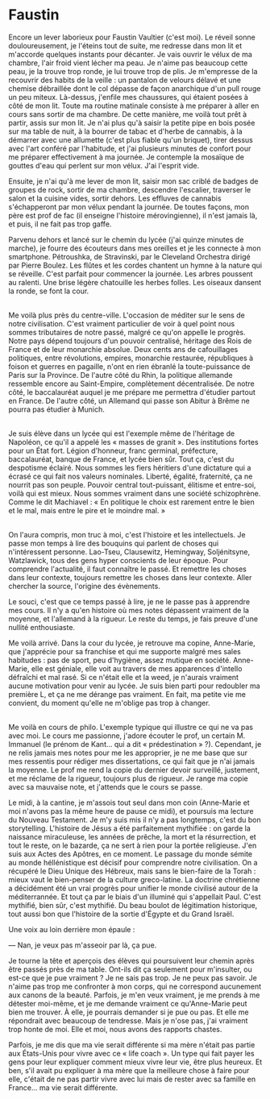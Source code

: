 # Faustin

Encore un lever laborieux pour Faustin Vaultier (c'est moi).
Le réveil sonne douloureusement, je l'éteins tout de suite, me redresse dans mon lit et m'accorde quelques instants pour décanter.
Je vais ouvrir le vélux de ma chambre, l'air froid vient lécher ma peau.
Je n'aime pas beaucoup cette peau, je la trouve trop ronde, je lui trouve trop de plis.
Je m'empresse de la recouvrir des habits de la veille : un pantalon de velours délavé et une chemise débraillée dont le col dépasse de façon anarchique d'un pull rouge un peu miteux.
Là-dessus, j'enfile mes chaussures, qui étaient posées à côté de mon lit.
Toute ma routine matinale consiste à me préparer à aller en cours sans sortir de ma chambre.
De cette manière, me voilà tout prêt à partir, assis sur mon lit.
Je n'ai plus qu'à saisir la petite pipe en bois posée sur ma table de nuit, à la bourrer de tabac et d'herbe de cannabis, à la démarrer avec une allumette (c'est plus fiable qu'un briquet), tirer dessus avec l'art conféré par l'habitude, et j'ai plusieurs minutes de confort pour me préparer effectivement à ma journée.
Je contemple la mosaïque de gouttes d'eau qui perlent sur mon vélux.
J'ai l'esprit vide.


Ensuite, je n'ai qu'à me lever de mon lit, saisir mon sac criblé de badges de groupes de rock, sortir de ma chambre, descendre l'escalier, traverser le salon et la cuisine vides, sortir dehors.
Les effluves de cannabis s'échapperont par mon vélux pendant la journée.
De toutes façons, mon père est prof de fac (il enseigne l'histoire mérovingienne), il n'est jamais là, et puis, il ne fait pas trop gaffe.


Parvenu dehors et lancé sur le chemin du lycée (j'ai quinze minutes de marche), je fourre des écouteurs dans mes oreilles et je les connecte à mon smartphone.
Pétroushka, de Stravinski, par le Cleveland Orchestra dirigé par Pierre Boulez.
Les flûtes et les cordes chantent un hymne à la nature qui se réveille.
C'est parfait pour commencer la journée.
Les arbres poussent au ralenti.
Une brise légère chatouille les herbes folles.
Les oiseaux dansent la ronde, se font la cour.<br /><br />

Me voilà plus près du centre-ville. L'occasion de méditer sur le sens de notre civilisation.
C'est vraiment particulier de voir à quel point nous sommes tributaires de notre passé, malgré ce qu'on appelle le progrès.
Notre pays dépend toujours d'un pouvoir centralisé, héritage des Rois de France et de leur monarchie absolue.
Deux cents ans de cafouillages politiques, entre révolutions, empires, monarchie restaurée, républiques à foison et guerres en pagaille, n'ont en rien ébranlé la toute-puissance de Paris sur la Province.
De l'autre côté du Rhin, la politique allemande ressemble encore au Saint-Empire, complètement décentralisée.
De notre côté, le baccalauréat auquel je me prépare me permettra d'étudier partout en France.
De l'autre côté, un Allemand qui passe son Abitur à Brême ne pourra pas étudier à Munich.<br /><br />

Je suis élève dans un lycée qui est l'exemple même de l'héritage de Napoléon, ce qu'il a appelé les « masses de granit ».
Des institutions fortes pour un État fort.
Légion d'honneur, franc germinal, préfecture, baccalauréat, banque de France, et lycée bien sûr.
Tout ça, c'est du despotisme éclairé.
Nous sommes les fiers héritiers d'une dictature qui a écrasé ce qui fait nos valeurs nominales.
Liberté, égalité, fraternité, ça ne nourrit pas son peuple.
Pouvoir central tout-puissant, élitisme et entre-soi, voilà qui est mieux.
Nous sommes vraiment dans une société schizophrène.
Comme le dit Machiavel : « En politique le choix est rarement entre le bien et le mal, mais entre le pire et le moindre mal. »<br /><br />

On l'aura compris, mon truc à moi, c'est l'histoire et les intellectuels.
Je passe mon temps à lire des bouquins qui parlent de choses qui n'intéressent personne.
Lao-Tseu, Clausewitz, Hemingway, Soljénitsyne, Watzlawick, tous des gens hyper conscients de leur époque.
Pour comprendre l'actualité, il faut connaître le passé.
Et remettre les choses dans leur contexte, toujours remettre les choses dans leur contexte.
Aller chercher la source, l'origine des évènements.

Le souci, c'est que ce temps passé à lire, je ne le passe pas à apprendre mes cours.
Il n'y a qu'en histoire où mes notes dépassent vraiment de la moyenne, et l'allemand à la rigueur.
Le reste du temps, je fais preuve d'une nullité enthousiaste.

Me voilà arrivé.
Dans la cour du lycée, je retrouve ma copine, Anne-Marie, que j'apprécie pour sa franchise et qui me supporte malgré mes sales habitudes : pas de sport, peu d'hygiène, assez mutique en société.
Anne-Marie, elle est géniale, elle voit au travers de mes apparences d'intello défraîchi et mal rasé.
Si ce n'était elle et la weed, je n'aurais vraiment aucune motivation pour venir au lycée.
Je suis bien parti pour redoubler ma première L, et ça ne me dérange pas vraiment.
En fait, ma petite vie me convient, du moment qu'elle ne m'oblige pas trop à changer.<br /><br />

Me voilà en cours de philo.
L'exemple typique qui illustre ce qui ne va pas avec moi.
Le cours me passionne, j'adore écouter le prof, un certain M. Immanuel (le prénom de Kant... qui a dit « prédestination » ?).
Cependant, je ne relis jamais mes notes pour me les approprier, je ne me base que sur mes ressentis pour rédiger mes dissertations, ce qui fait que je n'ai jamais la moyenne.
Le prof me rend la copie du dernier devoir surveillé, justement, et me réclame de la rigueur, toujours plus de rigueur.
Je range ma copie avec sa mauvaise note, et j'attends que le cours se passe.

Le midi, à la cantine, je m'assois tout seul dans mon coin (Anne-Marie et moi n'avons pas la même heure de pause ce midi), et poursuis ma lecture du Nouveau Testament.
Je m'y suis mis il n'y a pas longtemps, c'est du bon storytelling.
L'histoire de Jésus a été parfaitement mythifiée : on garde la naissance miraculeuse, les années de prêche, la mort et la résurrection, et tout le reste, on le bazarde, ça ne sert à rien pour la portée religieuse.
J'en suis aux Actes des Apôtres, en ce moment.
Le passage du monde sémite au monde héllénistique est décisif pour comprendre notre civilisation.
On a récupéré le Dieu Unique des Hébreux, mais sans le bien-faire de la Torah : mieux vaut le bien-penser de la culture greco-latine.
La doctrine chrétienne a décidément été un vrai progrès pour unifier le monde civilisé autour de la méditerrannée.
Et tout ça par le biais d'un illuminé qui s'appellait Paul.
C'est mythifié, bien sûr, c'est mythifié.
Du beau boulot de légitimation historique, tout aussi bon que l'histoire de la sortie d'Égypte et du Grand Israël.

Une voix au loin derrière mon épaule :

— Nan, je veux pas m'asseoir par là, ça pue.

Je tourne la tête et aperçois des élèves qui poursuivent leur chemin après être passés près de ma table.
Ont-ils dit ça seulement pour m'insulter, ou est-ce que je pue vraiment ? Je ne sais pas trop. Je ne peux pas savoir.
Je n'aime pas trop me confronter à mon corps, qui ne correspond aucunement aux canons de la beauté.
Parfois, je m'en veux vraiment, je me prends à me détester moi-même, et je me demande vraiment ce qu'Anne-Marie peut bien me trouver.
À elle, je pourrais demander si je pue ou pas.
Et elle me répondrait avec beaucoup de tendresse.
Mais je n'ose pas, j'ai vraiment trop honte de moi.
Elle et moi, nous avons des rapports chastes.

Parfois, je me dis que ma vie serait différente si ma mère n'était pas partie aux États-Unis pour vivre avec ce « life coach ».
Un type qui fait payer les gens pour leur expliquer comment mieux vivre leur vie, être plus heureux.
Et ben, s'il avait pu expliquer à ma mère que la meilleure chose à faire pour elle, c'était de ne pas partir vivre avec lui mais de rester avec sa famille en France... ma vie serait différente.
